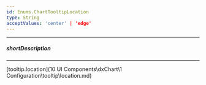 ```yaml
---
id: Enums.ChartTooltipLocation
type: String
acceptValues: 'center' | 'edge'
---
```

---
##### shortDescription
<!-- Description goes here -->

---
<!-- Description goes here -->
[tooltip.location](10 UI Components\dxChart\1 Configuration\tooltip\location.md)